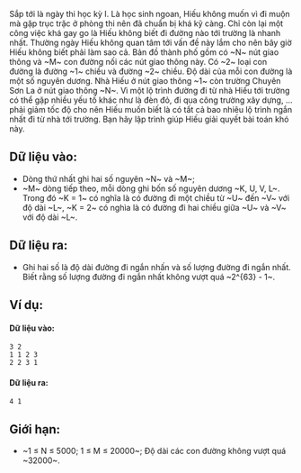 Sắp tới là ngày thi học kỳ I. Là học sinh ngoan, Hiếu không muốn vì đi muộn mà gặp trục trặc ở phòng thi nên đã chuẩn bị khá kỹ càng. Chỉ còn lại một công việc khá gay go là Hiếu không biết đi đường nào tới trường là nhanh nhất. Thường ngày Hiếu không quan tâm tới vấn đề này lắm cho nên bây giờ Hiếu không biết phải làm sao cả. Bản đồ thành phố gồm có ~N~ nút giao thông và ~M~ con đường nối các nút giao thông này. Có ~2~ loại con đường là đường ~1~ chiều và đường ~2~ chiều. Độ dài của mỗi con đường là một số nguyên dương. Nhà Hiếu ở nút giao thông ~1~ còn trường Chuyên Sơn La ở nút giao thông ~N~. Vì một lộ trình đường đi từ nhà Hiếu tới trường có thể gặp nhiều yếu tố khác như là đèn đỏ, đi qua công trường xây dựng, ... phải giảm tốc độ cho nên Hiếu muốn biết là có tất cả bao nhiêu lộ trình ngắn nhất đi từ nhà tới trường. Bạn hãy lập trình giúp Hiếu giải quyết bài toán khó này.

## Dữ liệu vào:
- Dòng thứ nhất ghi hai số nguyên ~N~ và ~M~;
- ~M~ dòng tiếp theo, mỗi dòng ghi bốn số nguyên dương ~K, U, V, L~. Trong đó ~K = 1~ có nghĩa là có đường đi một chiều từ ~U~ đến ~V~ với độ dài ~L~, ~K = 2~ có nghìa là có đường đi hai chiều giữa ~U~ và ~V~ với độ dài ~L~.

## Dữ liệu ra:
- Ghi hai số là độ dài đường đi ngắn nhấn và số lượng đường đi ngắn nhất. Biết rằng số lượng đường đi ngắn nhất không vượt quá ~2^{63} - 1~.

## Ví dụ:
#### Dữ liệu vào:
```
3 2
1 1 2 3
2 2 3 1
```

#### Dữ liệu ra:
```
4 1
```

## Giới hạn:
- ~1 ≤ N ≤ 5000; 1 ≤ M ≤ 20000~; Độ dài các con đường không vượt quá ~32000~.
